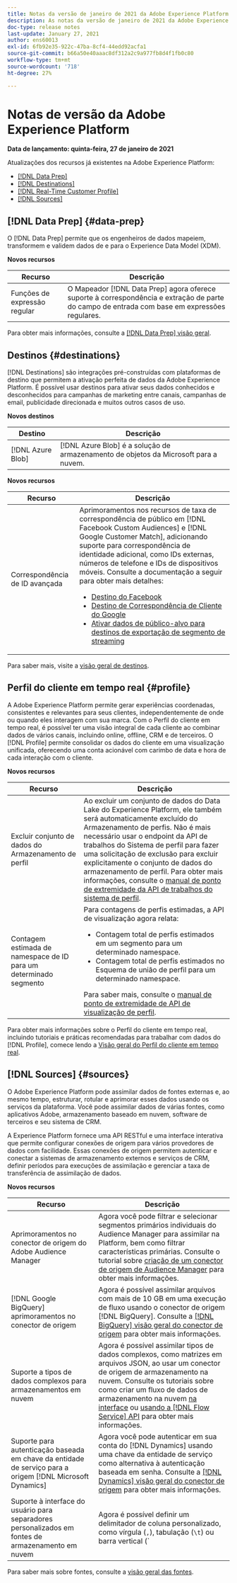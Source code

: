 ```yaml
---
title: Notas da versão de janeiro de 2021 da Adobe Experience Platform
description: As notas da versão de janeiro de 2021 da Adobe Experience Platform.
doc-type: release notes
last-update: January 27, 2021
author: ens60013
exl-id: 6fb92e35-922c-47ba-8cf4-44edd92acfa1
source-git-commit: b66a50e40aaac8df312a2c9a977fb8d4f1fb0c80
workflow-type: tm+mt
source-wordcount: '718'
ht-degree: 27%

---
```


# Notas de versão da Adobe Experience Platform

**Data de lançamento: quinta-feira, 27 de janeiro de 2021**

Atualizações dos recursos já existentes na Adobe Experience Platform:

- [[!DNL Data Prep]](#data-prep)
- [[!DNL Destinations]](#destinations)
- [[!DNL Real-Time Customer Profile]](#profile)
- [[!DNL Sources]](#sources)

## [!DNL Data Prep] {#data-prep}

O [!DNL Data Prep] permite que os engenheiros de dados mapeiem, transformem e validem dados de e para o Experience Data Model (XDM).

**Novos recursos**

| Recurso | Descrição |
| ------- | ----------- |
| Funções de expressão regular | O Mapeador [!DNL Data Prep] agora oferece suporte à correspondência e extração de parte do campo de entrada com base em expressões regulares. |

Para obter mais informações, consulte a [[!DNL Data Prep] visão geral](../../data-prep/home.md).

## Destinos {#destinations}

[!DNL Destinations] são integrações pré-construídas com plataformas de destino que permitem a ativação perfeita de dados da Adobe Experience Platform. É possível usar destinos para ativar seus dados conhecidos e desconhecidos para campanhas de marketing entre canais, campanhas de email, publicidade direcionada e muitos outros casos de uso.

**Novos destinos**

| Destino | Descrição |
| ----------- | ----------- |
| [!DNL Azure Blob] | [!DNL Azure Blob] é a solução de armazenamento de objetos da Microsoft para a nuvem. |

**Novos recursos**

| Recurso | Descrição |
| ------- | ----------- |
| Correspondência de ID avançada | Aprimoramentos nos recursos de taxa de correspondência de público em [!DNL Facebook Custom Audiences] e [!DNL Google Customer Match], adicionando suporte para correspondência de identidade adicional, como IDs externas, números de telefone e IDs de dispositivos móveis. Consulte a documentação a seguir para obter mais detalhes: <ul><li>[Destino do Facebook](../../destinations/catalog/social/facebook.md)</li><li>[Destino de Correspondência de Cliente do Google](../../destinations/catalog/advertising/google-customer-match.md)</li><li>[Ativar dados de público-alvo para destinos de exportação de segmento de streaming](../../destinations/ui/activate-segment-streaming-destinations.md)</li></ul> |

Para saber mais, visite a [visão geral de destinos](../../destinations/home.md).

## Perfil do cliente em tempo real {#profile}

A Adobe Experience Platform permite gerar experiências coordenadas, consistentes e relevantes para seus clientes, independentemente de onde ou quando eles interagem com sua marca. Com o Perfil do cliente em tempo real, é possível ter uma visão integral de cada cliente ao combinar dados de vários canais, incluindo online, offline, CRM e de terceiros. O [!DNL Profile] permite consolidar os dados do cliente em uma visualização unificada, oferecendo uma conta acionável com carimbo de data e hora de cada interação com o cliente.

**Novos recursos**

| Recurso | Descrição |
| ------- | ----------- |
| Excluir conjunto de dados do Armazenamento de perfil | Ao excluir um conjunto de dados do Data Lake do Experience Platform, ele também será automaticamente excluído do Armazenamento de perfis. Não é mais necessário usar o endpoint da API de trabalhos do Sistema de perfil para fazer uma solicitação de exclusão para excluir explicitamente o conjunto de dados do armazenamento de perfil. Para obter mais informações, consulte o [manual de ponto de extremidade da API de trabalhos do sistema de perfil](../../profile/api/profile-system-jobs.md). |
| Contagem estimada de namespace de ID para um determinado segmento | Para contagens de perfis estimadas, a API de visualização agora relata:<ul><li>Contagem total de perfis estimados em um segmento para um determinado namespace.</li><li>Contagem total de perfis estimados no Esquema de união de perfil para um determinado namespace.</li></ul>Para saber mais, consulte o [manual de ponto de extremidade de API de visualização de perfil](../../profile/api/preview-sample-status.md). |

Para obter mais informações sobre o Perfil do cliente em tempo real, incluindo tutoriais e práticas recomendadas para trabalhar com dados do [!DNL Profile], comece lendo a [Visão geral do Perfil do cliente em tempo real](../../profile/home.md).

## [!DNL Sources] {#sources}

O Adobe Experience Platform pode assimilar dados de fontes externas e, ao mesmo tempo, estruturar, rotular e aprimorar esses dados usando os serviços da plataforma. Você pode assimilar dados de várias fontes, como aplicativos Adobe, armazenamento baseado em nuvem, software de terceiros e seu sistema de CRM.

A Experience Platform fornece uma API RESTful e uma interface interativa que permite configurar conexões de origem para vários provedores de dados com facilidade. Essas conexões de origem permitem autenticar e conectar a sistemas de armazenamento externos e serviços de CRM, definir períodos para execuções de assimilação e gerenciar a taxa de transferência de assimilação de dados.

**Novos recursos**

| Recurso | Descrição |
| ------- | ----------- |
| Aprimoramentos no conector de origem do Adobe Audience Manager | Agora você pode filtrar e selecionar segmentos primários individuais do Audience Manager para assimilar na Platform, bem como filtrar características primárias. Consulte o tutorial sobre [criação de um conector de origem de Audience Manager](../../sources/tutorials/ui/create/adobe-applications/audience-manager.md) para obter mais informações. |
| [!DNL Google BigQuery] aprimoramentos no conector de origem | Agora é possível assimilar arquivos com mais de 10 GB em uma execução de fluxo usando o conector de origem [!DNL BigQuery]. Consulte a [[!DNL BigQuery] visão geral do conector de origem](../../sources/connectors/databases/bigquery.md) para obter mais informações. |
| Suporte a tipos de dados complexos para armazenamentos em nuvem | Agora é possível assimilar tipos de dados complexos, como matrizes em arquivos JSON, ao usar um conector de origem de armazenamento na nuvem. Consulte os tutoriais sobre como criar um fluxo de dados de armazenamento na nuvem [na interface](../../sources/tutorials/ui/dataflow/batch/cloud-storage.md) ou [usando a [!DNL Flow Service] API](../../sources/tutorials/api/collect/cloud-storage.md) para obter mais informações. |
| Suporte para autenticação baseada em chave da entidade de serviço para a origem [!DNL Microsoft Dynamics] | Agora você pode autenticar em sua conta do [!DNL Dynamics] usando uma chave da entidade de serviço como alternativa à autenticação baseada em senha. Consulte a [[!DNL Dynamics] visão geral do conector de origem](../../sources/connectors/crm/ms-dynamics.md) para obter mais informações. |
| Suporte à interface do usuário para separadores personalizados em fontes de armazenamento em nuvem | Agora é possível definir um delimitador de coluna personalizado, como vírgula (`,`), tabulação (`\t`) ou barra vertical (`|`), para coletar arquivos delimitados na interface do usuário. Consulte o tutorial sobre [criação de um fluxo de dados com um conector de origem de armazenamento na nuvem](../../sources/tutorials/ui/dataflow/batch/cloud-storage.md) para obter mais informações |

Para saber mais sobre fontes, consulte a [visão geral das fontes](../../sources/home.md).
